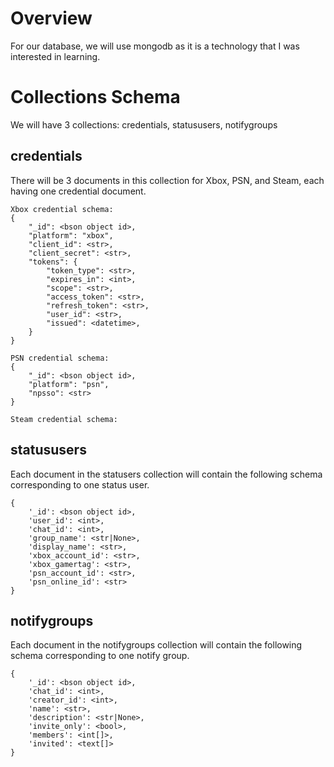 # Overview
For our database, we will use mongodb as it is a technology that I was
interested in learning.

# Collections Schema
We will have 3 collections: credentials, statususers, notifygroups

## credentials

There will be 3 documents in this collection for Xbox, PSN, and Steam, each
having one credential document.
```
Xbox credential schema:
{
    "_id": <bson object id>,
    "platform": "xbox",
    "client_id": <str>,
    "client_secret": <str>,
    "tokens": {
        "token_type": <str>,
        "expires_in": <int>,
        "scope": <str>,
        "access_token": <str>,
        "refresh_token": <str>,
        "user_id": <str>,
        "issued": <datetime>,
    }
}

PSN credential schema:
{
    "_id": <bson object id>,
    "platform": "psn",
    "npsso": <str>
}

Steam credential schema:

```

## statususers

Each document in the statusers collection will contain the following schema 
corresponding to one status user.
```
{
    '_id': <bson object id>,
    'user_id': <int>,
    'chat_id': <int>,
    'group_name': <str|None>,
    'display_name': <str>,
    'xbox_account_id': <str>,
    'xbox_gamertag': <str>,
    'psn_account_id': <str>,
    'psn_online_id': <str>
}
```

## notifygroups

Each document in the notifygroups collection will contain the following schema 
corresponding to one notify group.
```
{
    '_id': <bson object id>,
    'chat_id': <int>,
    'creator_id': <int>,
    'name': <str>,
    'description': <str|None>,
    'invite_only': <bool>,
    'members': <int[]>,
    'invited': <text[]>
}
```
